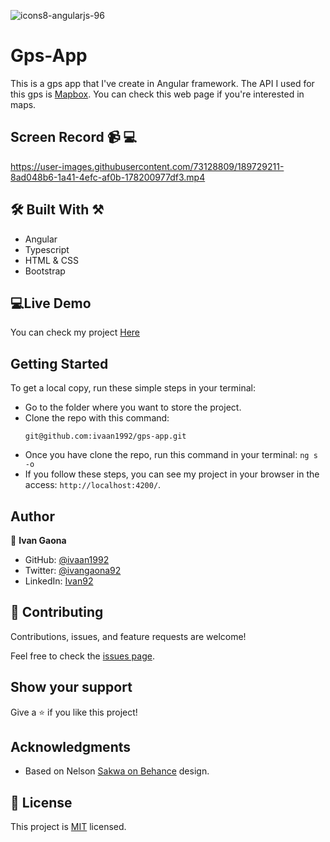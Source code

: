 ![icons8-angularjs-96](https://user-images.githubusercontent.com/73128809/184255177-1aeb7afb-62fd-425a-90ef-fdf8e17e0164.png)

# Gps-App

This is a gps app that I've create in Angular framework. The API I used for this gps is <a href="https://www.mapbox.com/">Mapbox</a>. You can check this web page if you're interested in maps. 

## Screen Record 📹 💻

https://user-images.githubusercontent.com/73128809/189729211-8ad048b6-1a41-4efc-af0b-178200977df3.mp4


## 🛠️ Built With ⚒️

- Angular
- Typescript
- HTML & CSS
- Bootstrap
##  💻Live Demo

You can check my project <a href="https://angular-gps.netlify.app/">Here</a>
## Getting Started

To get a local copy, run these simple steps in your terminal:

- Go to the folder where you want to store the project.
- Clone the repo with this command: 
    ``` 
    git@github.com:ivaan1992/gps-app.git 
    ```
- Once you have clone the repo, run this command in your terminal: ` ng s -o `
- If you follow these steps, you can see my project in your browser in the access: `` http://localhost:4200/ ``.

## Author

👤 **Ivan Gaona**

- GitHub: [@ivaan1992](https://github.com/ivaan1992)
- Twitter: [@ivangaona92](https://twitter.com/ivangaona92)
- LinkedIn: [Ivan92](https://www.linkedin.com/in/ivan-linares-gaona/)


## 🤝 Contributing

Contributions, issues, and feature requests are welcome!

Feel free to check the [issues page](../../issues/).

## Show your support

Give a ⭐️ if you like this project!

## Acknowledgments

- Based on Nelson [Sakwa on Behance](https://www.behance.net/sakwadesignstudio) design.

## 📝 License

This project is [MIT](./MIT.md) licensed.
